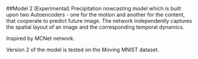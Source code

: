 ##Model 2 (Experimental)
Precipitation nowcasting model which is built upon two Autoencoders - one for the motion and another for the content, that cooperate to predict future image. The network independently captures the spatial layout of an image and the corresponding temporal dynamics.

Inspired by MCNet network.

Version 2 of the model is tested on the Moving MNIST dataset.
